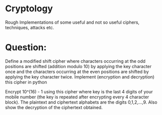 # Cryptology
Rough Implementations of some useful and not so useful ciphers, techniques, attacks etc.


# Question:

Define a modified shift cipher where characters occurring at the odd positions are shifted (addition modulo 10) by applying the key character once and  the characters occurring  at the even positions are shifted by applying the key character twice. Implement (encryption and decryption) this cipher in python

Encrypt 10^(16) - 1 using this cipher where key is the last 4 digits of your mobile number (the key is repeated after encrypting every 4 character block). The plaintext and ciphertext alphabets are the digits 0,1,2,...,9.  Also show the decryption of the ciphertext obtained.
